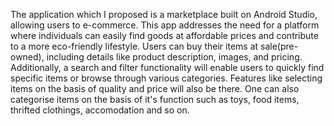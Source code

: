 
The application which I proposed is a marketplace built on Android Studio, 
allowing users to e-commerce. This app addresses the need for a platform where
individuals can easily find goods at affordable prices and contribute to a more 
eco-friendly lifestyle. Users can buy their items at sale(pre-owned), including 
details like product description, images, and pricing. Additionally, a search and 
filter functionality will enable users to quickly find specific items or browse 
through various categories. Features like selecting items on the basis of quality 
and price will also be there. One can also categorise items on the basis of it's 
function such as toys, food items, thrifted clothings, accomodation and so on.
